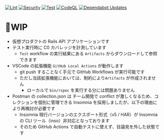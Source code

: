 [![Lint](https://github.com/hideyuki-matsuyama/nova_lance_api/actions/workflows/lint.yml/badge.svg)](https://github.com/hideyuki-matsuyama/nova_lance_api/actions/workflows/lint.yml)
[![Security](https://github.com/hideyuki-matsuyama/nova_lance_api/actions/workflows/security.yml/badge.svg)](https://github.com/hideyuki-matsuyama/nova_lance_api/actions/workflows/security.yml)
[![Test](https://github.com/hideyuki-matsuyama/nova_lance_api/actions/workflows/test.yml/badge.svg)](https://github.com/hideyuki-matsuyama/nova_lance_api/actions/workflows/test.yml)
[![CodeQL](https://github.com/hideyuki-matsuyama/nova_lance_api/actions/workflows/github-code-scanning/codeql/badge.svg)](https://github.com/hideyuki-matsuyama/nova_lance_api/actions/workflows/github-code-scanning/codeql)
[![Dependabot Updates](https://github.com/hideyuki-matsuyama/nova_lance_api/actions/workflows/dependabot/dependabot-updates/badge.svg)](https://github.com/hideyuki-matsuyama/nova_lance_api/actions/workflows/dependabot/dependabot-updates)

# 🚧WIP

* 仮想プロダクトの Rails API アプリケーションです
* テスト実行時に C0 カバレッジを計測しています
  - `Test` workflow の実行結果にある `Artifacts` からダウンロードして参照できます
* VSCode の拡張機能 `GitHub Local Actions` が動作します
  - git push することなく手元で GitHub Workflows が実行可能です
  - ただし当該拡張機能においては、制約により`Artifacts` が作成されません
    - ローカルで `bin/rspec` を実行する分には問題ありません
* Postman の collection.json は チーム開発で conflict が激しくなるため、コレクションを個別に管理できる Insomnia を採用しましたが、以下の理由により再検討が必要です
  - Insomnia 現行バージョンのエクスポート形式（v5 / HAR）が Insomnia の CLI ツール（inso）非対応となっております
  - そのため GitHub Actions で自動テストに使えず、目論見を外した状態です
